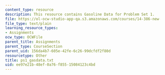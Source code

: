 ```yaml
---
content_type: resource
description: This resource contains Gasoline Data for Problem Set 1.
file: https://ol-ocw-studio-app-qa.s3.amazonaws.com/courses/14-386-new-econometric-methods-spring-2007/ee97e21b48ef0a76f85515084123c4bd_ps1_gasdata.txt
file_type: text/plain
learning_resource_types:
- Assignments
ocw_type: OCWFile
parent_title: Assignments
parent_type: CourseSection
parent_uid: 156da4b7-605e-42fe-6c26-99dcfdf2f80d
resourcetype: Other
title: ps1_gasdata.txt
uid: ee97e21b-48ef-0a76-f855-15084123c4bd
---
```

